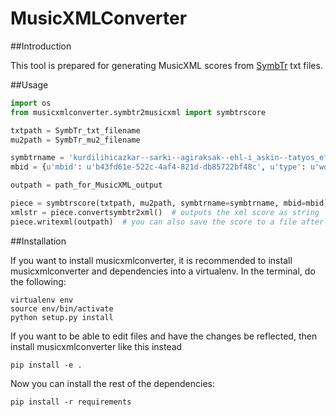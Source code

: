 # MusicXMLConverter

##Introduction

This tool is prepared for generating MusicXML scores from [SymbTr](https://github.com/MTG/SymbTr) txt files.

##Usage

```python
import os
from musicxmlconverter.symbtr2musicxml import symbtrscore

txtpath = SymbTr_txt_filename
mu2path = SymbTr_mu2_filename

symbtrname = 'kurdilihicazkar--sarki--agiraksak--ehl-i_askin--tatyos_efendi'
mbid = {u'mbid': u'b43fd61e-522c-4af4-821d-db85722bf48c', u'type': u'work'}

outpath = path_for_MusicXML_output

piece = symbtrscore(txtpath, mu2path, symbtrname=symbtrname, mbid=mbid) #txt info is fetched and attributes are calculated
xmlstr = piece.convertsymbtr2xml()  # outputs the xml score as string
piece.writexml(outpath)  # you can also save the score to a file after calling the conversion method above
```

##Installation

If you want to install musicxmlconverter, it is recommended to install musicxmlconverter and dependencies into a virtualenv. In the terminal, do the following:
```
virtualenv env
source env/bin/activate
python setup.py install
```
If you want to be able to edit files and have the changes be reflected, then install musicxmlconverter like this instead
```
pip install -e .
```
Now you can install the rest of the dependencies:
```
pip install -r requirements
```
